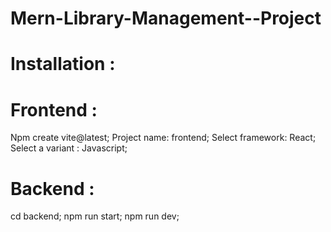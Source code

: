 # Mern-Library-Management--Project
# Installation :
# Frontend :
Npm create vite@latest;
Project name: frontend;
Select framework: React;
Select a variant : Javascript;
# Backend : 
cd backend;
npm run start;
npm run dev;
